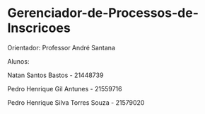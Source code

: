 # Gerenciador-de-Processos-de-Inscricoes

Orientador: Professor André Santana

Alunos:

Natan Santos Bastos - 21448739

Pedro Henrique Gil Antunes - 21559716

Pedro Henrique Silva Torres Souza - 21579020

